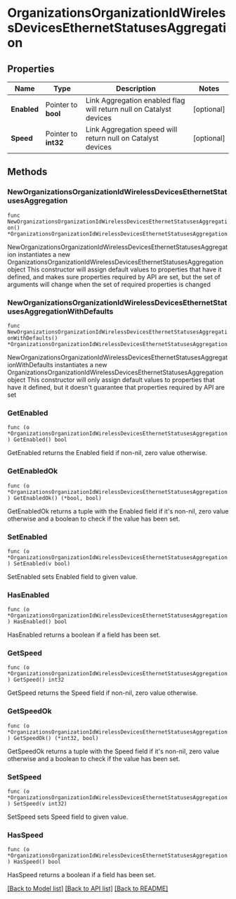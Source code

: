 # OrganizationsOrganizationIdWirelessDevicesEthernetStatusesAggregation

## Properties

Name | Type | Description | Notes
------------ | ------------- | ------------- | -------------
**Enabled** | Pointer to **bool** | Link Aggregation enabled flag will return null on Catalyst devices | [optional] 
**Speed** | Pointer to **int32** | Link Aggregation speed will return null on Catalyst devices | [optional] 

## Methods

### NewOrganizationsOrganizationIdWirelessDevicesEthernetStatusesAggregation

`func NewOrganizationsOrganizationIdWirelessDevicesEthernetStatusesAggregation() *OrganizationsOrganizationIdWirelessDevicesEthernetStatusesAggregation`

NewOrganizationsOrganizationIdWirelessDevicesEthernetStatusesAggregation instantiates a new OrganizationsOrganizationIdWirelessDevicesEthernetStatusesAggregation object
This constructor will assign default values to properties that have it defined,
and makes sure properties required by API are set, but the set of arguments
will change when the set of required properties is changed

### NewOrganizationsOrganizationIdWirelessDevicesEthernetStatusesAggregationWithDefaults

`func NewOrganizationsOrganizationIdWirelessDevicesEthernetStatusesAggregationWithDefaults() *OrganizationsOrganizationIdWirelessDevicesEthernetStatusesAggregation`

NewOrganizationsOrganizationIdWirelessDevicesEthernetStatusesAggregationWithDefaults instantiates a new OrganizationsOrganizationIdWirelessDevicesEthernetStatusesAggregation object
This constructor will only assign default values to properties that have it defined,
but it doesn't guarantee that properties required by API are set

### GetEnabled

`func (o *OrganizationsOrganizationIdWirelessDevicesEthernetStatusesAggregation) GetEnabled() bool`

GetEnabled returns the Enabled field if non-nil, zero value otherwise.

### GetEnabledOk

`func (o *OrganizationsOrganizationIdWirelessDevicesEthernetStatusesAggregation) GetEnabledOk() (*bool, bool)`

GetEnabledOk returns a tuple with the Enabled field if it's non-nil, zero value otherwise
and a boolean to check if the value has been set.

### SetEnabled

`func (o *OrganizationsOrganizationIdWirelessDevicesEthernetStatusesAggregation) SetEnabled(v bool)`

SetEnabled sets Enabled field to given value.

### HasEnabled

`func (o *OrganizationsOrganizationIdWirelessDevicesEthernetStatusesAggregation) HasEnabled() bool`

HasEnabled returns a boolean if a field has been set.

### GetSpeed

`func (o *OrganizationsOrganizationIdWirelessDevicesEthernetStatusesAggregation) GetSpeed() int32`

GetSpeed returns the Speed field if non-nil, zero value otherwise.

### GetSpeedOk

`func (o *OrganizationsOrganizationIdWirelessDevicesEthernetStatusesAggregation) GetSpeedOk() (*int32, bool)`

GetSpeedOk returns a tuple with the Speed field if it's non-nil, zero value otherwise
and a boolean to check if the value has been set.

### SetSpeed

`func (o *OrganizationsOrganizationIdWirelessDevicesEthernetStatusesAggregation) SetSpeed(v int32)`

SetSpeed sets Speed field to given value.

### HasSpeed

`func (o *OrganizationsOrganizationIdWirelessDevicesEthernetStatusesAggregation) HasSpeed() bool`

HasSpeed returns a boolean if a field has been set.


[[Back to Model list]](../README.md#documentation-for-models) [[Back to API list]](../README.md#documentation-for-api-endpoints) [[Back to README]](../README.md)


